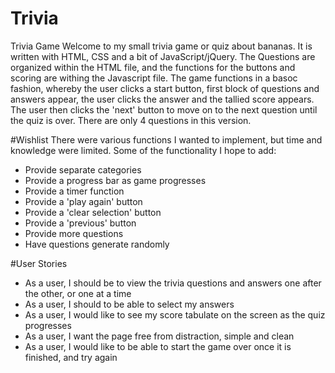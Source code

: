 # Trivia
Trivia Game 
Welcome to my small trivia game or quiz about bananas. It is written with HTML, CSS and a bit of JavaScript/jQuery. 
The Questions are organized within the HTML file, and the functions for the buttons and scoring are withing the Javascript file. The game functions in a basoc fashion, whereby the user clicks a start button, first block of questions and answers appear, the user clicks the answer and the tallied score appears. The user then clicks the 'next' button to move on to the next question until the quiz is over. There are only 4 questions in this version.

#Wishlist
There were various functions I wanted to implement, but time and knowledge were limited. Some of the functionality I hope to add:
 - Provide separate categories
 - Provide a progress bar as game progresses
 - Provide a timer function
 - Provide a 'play again' button
 - Provide a 'clear selection' button
 - Provide a 'previous' button
 - Provide more questions
 - Have questions generate randomly
 

#User Stories
- As a user, I should be to view the trivia questions and answers one after the other, or one at a time
- As a user, I should to be able to select my answers
- As a user, I would like to see my score tabulate on the screen as the quiz progresses
- As a user, I want the page free from distraction, simple and clean
- As a user, I would like to be able to start the game over once it is finished, and try again

